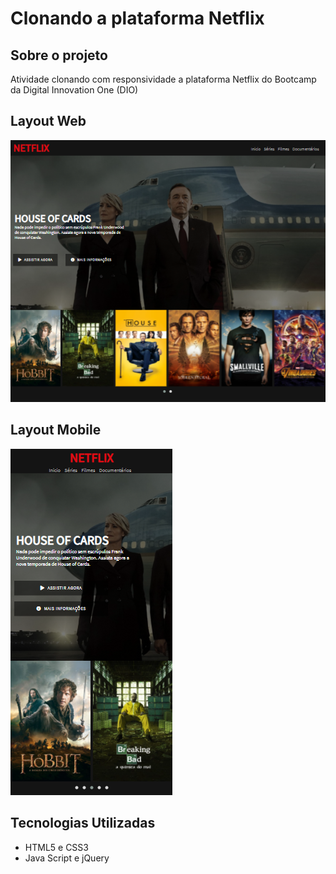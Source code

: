 # Clonando a plataforma Netflix

## Sobre o projeto
Atividade clonando com responsividade a plataforma Netflix do Bootcamp da Digital Innovation One (DIO) 

## Layout Web
![print-web](https://github.com/idilenebrito/Netflix-clone/blob/master/assets/web.png)

## Layout Mobile
![print-mobile](https://github.com/idilenebrito/Netflix-clone/blob/master/assets/smartphone.png)

## Tecnologias Utilizadas
- HTML5 e CSS3
- Java Script e jQuery
